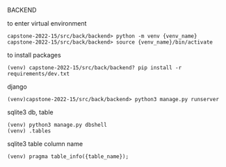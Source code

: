 BACKEND

to enter virtual environment

    capstone-2022-15/src/back/backend> python -m venv {venv_name}
    capstone-2022-15/src/back/backend> source {venv_name}/bin/activate

to install packages

    (venv) capstone-2022-15/src/back/backend? pip install -r requirements/dev.txt


django

    (venv)capstone-2022-15/src/back/backend> python3 manage.py runserver


sqlite3 db, table

    (venv) python3 manage.py dbshell
    (venv) .tables

sqlite3 table column name
    
    (venv) pragma table_info({table_name});

